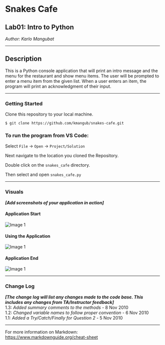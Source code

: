 # Snakes Cafe

## Lab01: Intro to Python

*Author: Karlo Mangubat*

----

## Description

This is a Python console application that will   print an intro message and the menu for the restaurant and show menu items. The user will be prompted to enter a menu item from the given list. When a user enters an item, the program will print an acknowledgment of their input.


---

### Getting Started
Clone this repository to your local machine.

```
$ git clone https://github.com/kmangub/snakes-cafe.git
```

### To run the program from VS Code:
Select ```File``` -> ```Open``` -> ```Project/Solution```

Next navigate to the location you cloned the Repository.

Double click on the ```snakes_cafe``` directory.

Then select and open ```snakes_cafe.py```

---

### Visuals
***[Add screenshots of your application in action]***

#### Application Start
![Image 1](https://via.placeholder.com/750x500)
#### Using the Application
![Image 1](https://via.placeholder.com/750x500)
#### Application End
![Image 1](https://via.placeholder.com/750x500)

---

### Change Log
***[The change log will list any changes made to the code base. This includes any changes from TA/Instructor feedback]***  
1.3: *Added summary comments to the methods* - 8 Nov 2010  
1.2: *Changed variable names to follow proper convention* - 6 Nov 2010  
1.1: *Added a Try/Catch/Finally for Question 2* - 5 Nov 2010  


------------------------------
For more information on Markdown: https://www.markdownguide.org/cheat-sheet